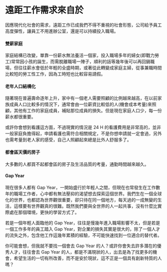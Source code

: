 # 遠距工作需求來自於

因應現代化社會的需求，遠距工作已成我們不得不重視的社會形態，公司給予員工高度彈性，讓員工不用進辦公室，還是可以持續投入職場。

#### 雙薪家庭

家庭結構已改變，單靠一份薪水無法養活一個家，投入職場多年的婦女(即戰力勞工)常常因小孩的誕生，而需脫離職場一陣子，順利的話等幾年後可以再回鍋職場，但往往薪水會低於年輕的全盛時期，或著從此轉變成家庭主婦，從事兼職時間比較短的勞工性工作，因為工時短也比較容易請假。

#### 老年人口結構化

隨著現在普遍壽命逐年上升，家中有一個老人需要照顧的比例越來越高，在以前家族成員人口比較多的情況下，通常會由一位薪資比較低的人(機會成本考量)來照顧，其他有工作的家庭成員，補貼那位成員的損失。但是現在家庭人口少，每一份薪水都很重要。

或許你會想到看護這方面，不過現實的情況是 24 H 的看護費用是非常高的，並非一般家庭負擔得起，申請看護也需符合相關規定，不是你想申請就一定會過，另外也需考量到老人家的感受，自己人照顧起來總是比外人舒服多了。

#### 都會區天價的房子

大多數的人都買不起都會區的房子及生活品質的考量，通勤時間越來越久。

#### Gap Year

現在很多人都有 Gap Year，一開始盛行於年輕人之間，但現在也常發生在工作數年的職場工作者，心中都有無法壓抑的渴望想去探索這個世界。我們生在一個全球化的世界，也都認為世界觀很重要，卻只待在同一個地方，每天過的一成無變的生活，這樣要有世界觀真的很難。既然我們要與全世界的人一起共事，沒有什麼比實際處在那個環境，更快的學習方式了。

若是一個年輕人面臨他的 Gap Year，往往是慢幾年進入職場影響不太，但是若是一個工作多年的員工踏入 Gap Year，對企業的損失其實是很大的，除了一個人才的流失之外，包含他工作這幾年累積的經驗，不可能快速找到一位適合的替代者。

你可能會想，但我就不要找一個會去 Gap Year 的人？或許你會失去許多潛在的優秀人才，往往會去 Gap Year 的人，都是不滿現狀的人，出去是為了找更多的機會，希望生活的一切有所改善，而不是安於現狀，這不正是一個具有創新特質的人嗎？
